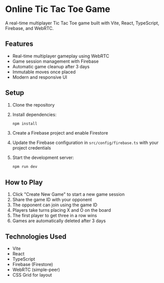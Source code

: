 # Online Tic Tac Toe Game

A real-time multiplayer Tic Tac Toe game built with Vite, React, TypeScript, Firebase, and WebRTC.

## Features

- Real-time multiplayer gameplay using WebRTC
- Game session management with Firebase
- Automatic game cleanup after 3 days
- Immutable moves once placed
- Modern and responsive UI

## Setup

1. Clone the repository
2. Install dependencies:
   ```bash
   npm install
   ```

3. Create a Firebase project and enable Firestore
4. Update the Firebase configuration in `src/config/firebase.ts` with your project credentials

5. Start the development server:
   ```bash
   npm run dev
   ```

## How to Play

1. Click "Create New Game" to start a new game session
2. Share the game ID with your opponent
3. The opponent can join using the game ID
4. Players take turns placing X and O on the board
5. The first player to get three in a row wins
6. Games are automatically deleted after 3 days

## Technologies Used

- Vite
- React
- TypeScript
- Firebase (Firestore)
- WebRTC (simple-peer)
- CSS Grid for layout
